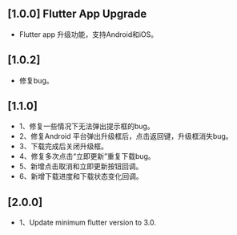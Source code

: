 ## [1.0.0] Flutter App Upgrade

* Flutter app 升级功能，支持Android和iOS。

## [1.0.2]

* 修复bug。

## [1.1.0]

* 1、修复一些情况下无法弹出提示框的bug。
* 2、修复Android 平台弹出升级框后，点击返回键，升级框消失bug。
* 3、下载完成后关闭升级框。
* 4、修复多次点击“立即更新”重复下载bug。
* 5、新增点击取消和立即更新按钮回调。
* 6、新增下载进度和下载状态变化回调。

## [2.0.0]

* 1、Update minimum flutter version to 3.0.